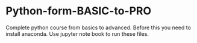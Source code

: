 # Python-form-BASIC-to-PRO
Complete python course from basics to advanced. Before this you need to install anaconda. Use jupyter note book to run these files.
